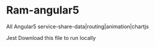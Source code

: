 # Ram-angular5
All Angular5 service-share-data|routing|animation|chartjs


Jest Download this file to run locally
